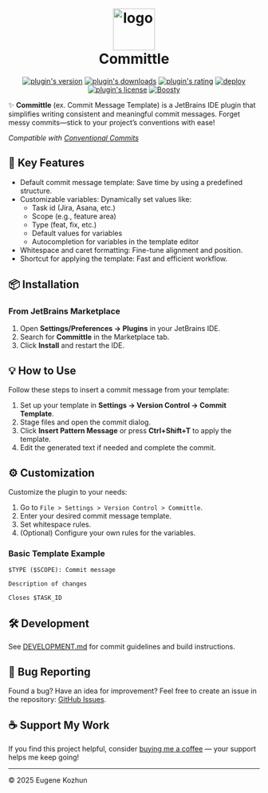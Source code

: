 <h1 align="center">
    <img src="src/main/resources/META-INF/pluginIcon.svg" width="84" height="84" alt="logo"/>
    <br/>
    Committle
</h1>

<p align="center">
    <a href="https://plugins.jetbrains.com/plugin/23100-commit-message-template"><img alt="plugin's version" src="https://img.shields.io/jetbrains/plugin/v/23100-commit-message-template?style=flat-square&logo=jetbrains"/></a>
    <a href="https://plugins.jetbrains.com/plugin/23100-commit-message-template"><img alt="plugin's downloads" src="https://img.shields.io/jetbrains/plugin/d/23100-commit-message-template?style=flat-square"/></a>
    <a href="https://plugins.jetbrains.com/plugin/23100-commit-message-template"><img alt="plugin's rating" src="https://img.shields.io/jetbrains/plugin/r/stars/23100-commit-message-template?style=flat-square"/></a>
    <a href="https://github.com/EugeneKozhun/commit-message-template/actions/workflows/publish-workflow.yml"><img alt="deploy" src="https://img.shields.io/github/actions/workflow/status/EugeneKozhun/commit-message-template/publish-workflow.yml?label=deploy&style=flat-square&logo=github"/></a>
    <a href="https://github.com/EugeneKozhun/commit-message-template/blob/main/LICENSE.md"><img alt="plugin's license" src="https://img.shields.io/github/license/EugeneKozhun/commit-message-template?style=flat-square"/></a>
    <a href="https://boosty.to/eugenekozhun"><img alt="Boosty" src="https://img.shields.io/badge/Support%20me-Boosty-ff5f5f?style=flat-square&logo=boosty&logoColor=white"/></a>
</p>

✨ **Committle** (ex. Commit Message Template)
is a JetBrains IDE plugin that simplifies writing consistent and meaningful commit messages.
Forget messy commits—stick to your project’s conventions with ease!

_Compatible with [Conventional Commits](https://www.conventionalcommits.org/)_

## 🚀 Key Features

- Default commit message template: Save time by using a predefined structure.
- Customizable variables: Dynamically set values like:
    - Task id (Jira, Asana, etc.)
    - Scope (e.g., feature area)
    - Type (feat, fix, etc.)
    - Default values for variables
    - Autocompletion for variables in the template editor
- Whitespace and caret formatting: Fine-tune alignment and position.
- Shortcut for applying the template: Fast and efficient workflow.

## 📦 Installation

### From JetBrains Marketplace

1. Open **Settings/Preferences → Plugins** in your JetBrains IDE.
2. Search for **Committle** in the Marketplace tab.
3. Click **Install** and restart the IDE.

## 💡 How to Use

Follow these steps to insert a commit message from your template:

1. Set up your template in **Settings → Version Control → Commit Template**.
2. Stage files and open the commit dialog.
3. Click **Insert Pattern Message** or press **Ctrl+Shift+T** to apply the template.
4. Edit the generated text if needed and complete the commit.

## ⚙️ Customization

Customize the plugin to your needs:

1. Go to `File > Settings > Version Control > Committle`.
2. Enter your desired commit message template.
3. Set whitespace rules.
4. (Optional) Configure your own rules for the variables.

### Basic Template Example

```
$TYPE ($SCOPE): Commit message 

Description of changes

Closes $TASK_ID
```

## 🛠 Development

See [DEVELOPMENT.md](DEVELOPMENT.md) for commit guidelines and build instructions.

## 🐞 Bug Reporting

Found a bug? Have an idea for improvement? Feel free to create an issue in the
repository: [GitHub Issues](https://github.com/EugeneKozhun/commit-message-template/issues).

## ☕ Support My Work

If you find this project helpful, consider [buying me a coffee](https://boosty.to/eugenekozhun) —
your support helps me keep going!

--- 
© 2025 Eugene Kozhun
